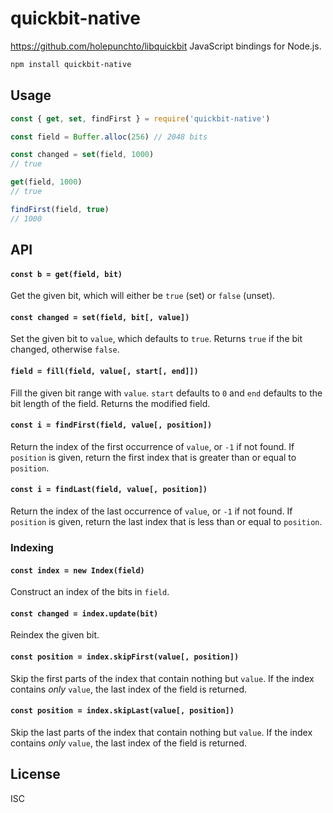 # quickbit-native

https://github.com/holepunchto/libquickbit JavaScript bindings for Node.js.

```sh
npm install quickbit-native
```

## Usage

```js
const { get, set, findFirst } = require('quickbit-native')

const field = Buffer.alloc(256) // 2048 bits

const changed = set(field, 1000)
// true

get(field, 1000)
// true

findFirst(field, true)
// 1000
```

## API

#### `const b = get(field, bit)`

Get the given bit, which will either be `true` (set) or `false` (unset).

#### `const changed = set(field, bit[, value])`

Set the given bit to `value`, which defaults to `true`. Returns `true` if the bit changed, otherwise `false`.

#### `field = fill(field, value[, start[, end]])`

Fill the given bit range with `value`. `start` defaults to `0` and `end` defaults to the bit length of the field. Returns the modified field.

#### `const i = findFirst(field, value[, position])`

Return the index of the first occurrence of `value`, or `-1` if not found. If `position` is given, return the first index that is greater than or equal to `position`.

#### `const i = findLast(field, value[, position])`

Return the index of the last occurrence of `value`, or `-1` if not found. If `position` is given, return the last index that is less than or equal to `position`.

### Indexing

#### `const index = new Index(field)`

Construct an index of the bits in `field`.

#### `const changed = index.update(bit)`

Reindex the given bit.

#### `const position = index.skipFirst(value[, position])`

Skip the first parts of the index that contain nothing but `value`. If the index contains *only* `value`, the last index of the field is returned.

#### `const position = index.skipLast(value[, position])`

Skip the last parts of the index that contain nothing but `value`. If the index contains *only* `value`, the last index of the field is returned.

## License

ISC
